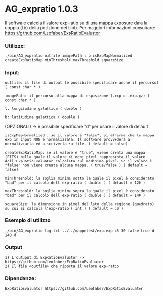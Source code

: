 # AG_expratio 1.0.3

Il software calcola il valore exp-ratio su di una mappa exposure data la coppia (l,b) della posizione del blob.
Per maggiori informazioni consultare: https://github.com/Leofaber/ExpRatioEvaluator

### Utilizzo: 

	./bin/AG_expratio outfile imagePath l b isExpMapNormalized createExpRatioMap minThreshold maxThreshold squareSize

### Input:

	outfile: il file di output (è possibile specificare anche il percorso) ( const char * )
	
	imagePath: il percorso alla mappa di esposizone (.exp o .exp.gz) ( const char * )

	l: longitudine galattica ( double )
	
	b: latitudine galattica ( double )

	
(OPZIONALI) -> è possibile specificare "d" per usare il valore di default

	isExpMapNormalized : se il valore è "false", si afferma che la mappa exp in input NON è normalizzata. Il software provvederà a normalizzarla ed a scriverla su file. ( default = false)

	createExpRatioMap: se il valore è "true", viene creata una mappa (FITS) nella quale il valore di ogni pixel rappresenta il valore dell'ExpRatioEvaluator calcolato sul medesimo pixel. Se il valore è "false" non viene creata alcuna mappa. ( true/false ) ( default = false)

	minThreshold: la soglia minima sotto la quale il pixel è considerato "bad" per il calcolo dell'exp-ratio ( double ) ( default = 120 )
	
	maxThreshold: la soglia minima sopra la quale il pixel è considerato "bad" per il calcolo dell'exp-ratio ( double ) ( default = 140 )

	squareSize: la dimensione in pixel del lato della regione (quadrato) su cui si calcola l'exp-ratio ( int ) ( default = 10 )

### Esempio di utilizzo

	./bin/AG_expratio log.txt ../../mappetest/exp.exp 45 30 false true d 140 d

### Output

	1) L'outuput di ExpRatioEvaluator -> https://github.com/Leofaber/ExpRatioEvaluator
	2) Il file <outfile> che riporta il valore exp-ratio
	
### Dipendenze:

	ExpRatioEvaluator https://github.com/Leofaber/ExpRatioEvaluator
	
